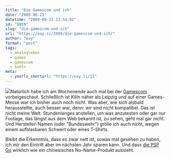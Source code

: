 ```yaml
---
title: "Die Gamescom und ich"
date: "2009-08-23"
datetime: "2009-08-23 23:54:01"
id: "9059"
slug: "die-gamescom-und-ich"
url: "https://eay.cc/2009/die-gamescom-und-ich/"
author: "eay"
format: "post"
tags:
  - analogleben
  - games
  - gamescom
  - koeln
meta:
  - yourls_shorturl: "https://eay.li/11"
---
```


![](https://eay.cc/uploads/2009/gamescom.jpg)Natürlich habe ich am Wochenende auch mal bei der [Gamescom](http://www.gamescom.de/) vorbeigeschaut. Schließlich ist Köln näher als Leipzig und auf einer Games-Messe war ich bisher auch noch nicht. Was aber, wie sich alsbald herausstellte, auch besser war, denn: wir sind nicht kompatibel. Das ist nicht meine Welt. Stundenlanges anstellen, um was anzutesten oder gar nur Footage, das längst aus dem Web bekannt ist, zu sehen, geht mal gar nicht. Und Hersteller-Namen (oder "Bundeswehr") grölle ich auch nicht, wegen einem aufblasbaren Schwert oder eines T-Shirts.

Bleibt die Erkenntnis, dass es zwar nett ist, sowas mal gesehen zu haben, ich mir den Eintritt aber im nächsten Jahr sparen kann. Und dass [die PSP Go](//eay.cc/2009/psp-go/) wirklich wie ein chinesisches No-Name-Produkt aussieht.
